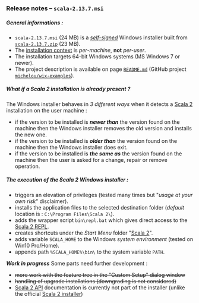 ### Release notes &ndash; `scala-2.13.7.msi`

##### General informations :
- `scala-2.13.7.msi` (24 MB) is a [*self-signed*](https://en.wikipedia.org/wiki/Self-signed_certificate) Windows installer built from [`scala-2.13.7.zip`](https://scala-lang.org/files/archive/) (23 MB).
- The [installation context](https://docs.microsoft.com/en-us/windows/win32/msi/installation-context) is *per-machine*, **not** *per-user*.
- The installation targets 64-bit Windows systems (MS Windows 7 or newer).
- The project description is available on page [`README.md`](../scala2-examples/README.md) (GitHub project [`michelou/wix-examples`](https://github.com/michelou/wix-examples)).

##### What if a Scala 2 installation is already present ?
The Windows installer behaves in *3 different ways* when it detects a [Scala 2](https://www.scala-lang.org/) installation on the user machine :
- if the version to be installed is ***newer than*** the version found on the machine then the Windows installer removes the old version and installs the new one.
- if the version to be installed is ***older than*** the version found on the machine then the Windows installer does exit.
- if the version to be installed is ***the same as*** the version found on the machine then the user is asked for a change, repair or remove operation.

##### The execution of the Scala 2 Windows installer :
- triggers an elevation of privileges (tested many times but "*usage at your own risk*" disclaimer).
- installs the application files to the selected destination folder (*default* location is : `C:\Program Files\Scala 2\`).
- adds the wrapper script `bin\repl.bat` which gives direct access to the [Scala 2 REPL](../scala2-examples/images/Scala2First_REPL.png).
- creates shortcuts under the *Start Menu* folder "[Scala 2](../scala2-examples/images/Scala2First_StartMenu.png)".
- adds variable `SCALA_HOME` to the Windows *system environment* (tested on Win10 Pro/Home).
- appends path `%SCALA_HOME%\bin\` to the system variable `PATH`.

***Work in progress*** Some parts need further development : 
- ~~more work with the feature tree in the "Custom Setup" dialog window~~
- ~~handling of upgrade installations (downgrading is not considered)~~
- [Scala 2 API](https://www.scala-lang.org/api/current/) documentation is currently not part of the installer (unlike the official [Scala 2 installer](https://scala-lang.org/files/archive/))
